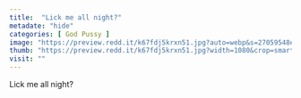 ```yaml
---
title:  "Lick me all night?"
metadate: "hide"
categories: [ God Pussy ]
image: "https://preview.redd.it/k67fdj5krxn51.jpg?auto=webp&s=27059548e57d80feba2a9471c11ad05c0e08924b"
thumb: "https://preview.redd.it/k67fdj5krxn51.jpg?width=1080&crop=smart&auto=webp&s=dc7aa16dbb500c71ab021c13879546fd0a194fba"
visit: ""
---
```

Lick me all night?

